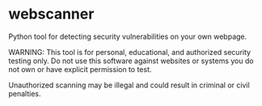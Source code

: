 # webscanner
Python tool for detecting security vulnerabilities on your own webpage.

WARNING: This tool is for personal, educational, and authorized security testing only.
Do not use this software against websites or systems you do not own or have explicit permission to test.

Unauthorized scanning may be illegal and could result in criminal or civil penalties.

